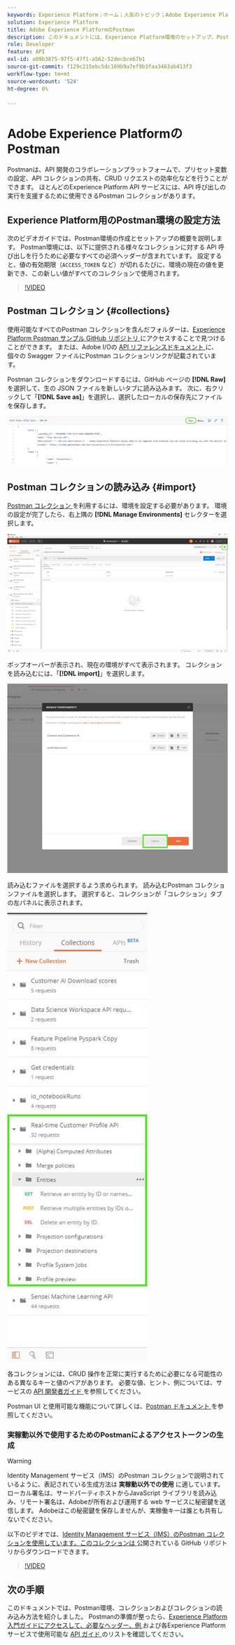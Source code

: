 ```yaml
---
keywords: Experience Platform；ホーム；人気のトピック；Adobe Experience Platform;api ガイド；platform api ガイド；platform の概要；開発者ガイド
solution: Experience Platform
title: Adobe Experience PlatformのPostman
description: このドキュメントには、Experience Platform環境のセットアップ、Postman コレクションのインポート、および各Postman サービスで使用可能なコレクションのリストを概要を示す手順が含まれています。
role: Developer
feature: API
exl-id: a09b3875-97f5-47f1-a562-52decbce67b1
source-git-commit: f129c215ebc5dc169b9a7ef9b3faa3463ab413f3
workflow-type: tm+mt
source-wordcount: '524'
ht-degree: 0%

---
```


# Adobe Experience PlatformのPostman

Postmanは、API 開発のコラボレーションプラットフォームで、プリセット変数の設定、API コレクションの共有、CRUD リクエストの効率化などを行うことができます。 ほとんどのExperience Platform API サービスには、API 呼び出しの実行を支援するために使用できるPostman コレクションがあります。

## Experience Platform用のPostman環境の設定方法

次のビデオガイドでは、Postman環境の作成とセットアップの概要を説明します。 Postman環境には、以下に提供される様々なコレクションに対する API 呼び出しを行うために必要なすべての必須ヘッダーが含まれています。 設定すると、値の有効期限（`ACCESS_TOKEN` など）が切れるたびに、環境の現在の値を更新でき、この新しい値がすべてのコレクションで使用されます。

>[!VIDEO](https://video.tv.adobe.com/v/31656?captions=jpn)

## Postman コレクション {#collections}

使用可能なすべてのPostman コレクションを含んだフォルダーは、[Experience Platform Postman サンプル GitHub リポジトリ ](https://github.com/adobe/experience-platform-postman-samples/tree/master/apis/experience-platform) にアクセスすることで見つけることができます。 または、Adobe I/Oの [API リファレンスドキュメント ](https://www.adobe.com/go/platform-api-reference-en) に、個々の Swagger ファイルにPostman コレクションリンクが記載されています。

Postman コレクションをダウンロードするには、GitHub ページの **[!DNL Raw]** を選択して、生の JSON ファイルを新しいタブに読み込みます。 次に、右クリックして「**[!DNL Save as]**」を選択し、選択したローカルの保存先にファイルを保存します。

![ 生の JSON](./images/api-guide/raw-collection.PNG)

## Postman コレクションの読み込み {#import}

[Postman コレクション ](#collections) を利用するには、環境を設定する必要があります。 環境の設定が完了したら、右上隅の **[!DNL Manage Environments]** セレクターを選択します。

![ 環境セレクターを管理 ](./images/api-guide/environment-selector.png)

ポップオーバーが表示され、現在の環境がすべて表示されます。 コレクションを読み込むには、「**[!DNL import]**」を選択します。

![ 読み込みボタン ](./images/api-guide/import-collection.png)

読み込むファイルを選択するよう求められます。 読み込むPostman コレクションファイルを選択します。 選択すると、コレクションが「コレクション」タブの左パネルに表示されます。

![ 入力されたコレクション ](./images/api-guide/imported-collection.png)

各コレクションには、CRUD 操作を正常に実行するために必要になる可能性のある異なるキーと値のペアがあります。 必要な値、ヒント、例については、サービスの [API 開発者ガイド ](api-guide.md#api-guides) を参照してください。

Postman UI と使用可能な機能について詳しくは、[Postman ドキュメント ](https://learning.postman.com/docs/getting-started/navigating-postman/) を参照してください。

### 実稼動以外で使用するためのPostmanによるアクセストークンの生成

>[!WARNING]
>
>Identity Management サービス（IMS）のPostman コレクションで説明されているように、表記されている生成方法は **実稼動以外での使用** に適しています。 ローカル署名は、サードパーティホストからJavaScript ライブラリを読み込み、リモート署名は、Adobeが所有および運用する web サービスに秘密鍵を送信します。 Adobeはこの秘密鍵を保存しませんが、実稼働キーは誰とも共有しないでください。

以下のビデオでは、[Identity Management サービス（IMS）のPostman コレクションを使用しています。このコレクションは ](https://github.com/adobe/experience-platform-postman-samples/blob/master/apis/ims/Identity%20Management%20Service.postman_collection.json) 公開されている GitHub リポジトリからダウンロードできます。

>[!VIDEO](https://video.tv.adobe.com/v/34080/?quality=12&learn=on&captions=jpn)

## 次の手順

このドキュメントでは、Postman環境、コレクションおよびコレクションの読み込み方法を紹介しました。 Postmanの準備が整ったら、[Experience Platform入門ガイドにアクセスして、必要なヘッダー、例 ](api-guide.md) および各Experience Platform サービスで使用可能な [API ガイド ](api-guide.md#api-guides) のリストを確認してください。
